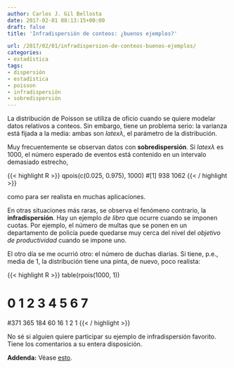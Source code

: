 ```yaml
---
author: Carlos J. Gil Bellosta
date: 2017-02-01 08:13:15+00:00
draft: false
title: 'Infradispersión de conteos: ¿buenos ejemplos?'

url: /2017/02/01/infradispersion-de-conteos-buenos-ejemplos/
categories:
- estadística
tags:
- dispersión
- estadística
- poisson
- infradispersión
- sobredispersión
---
```


La distribución de Poisson se utiliza de oficio cuando se quiere modelar datos relativos a conteos. Sin embargo, tiene un problema serio: la varianza está fijada a la media: ambas son $latex \lambda$, el parámetro de la distribución.

Muy frecuentemente se observan datos con **sobredispersión**. Si $latex \lambda$ es 1000, el número esperado de eventos está contenido en un intervalo demasiado estrecho,

{{< highlight R >}}
qpois(c(0.025, 0.975), 1000)
#[1]  938 1062
{{< / highlight >}}

como para ser realista en muchas aplicaciones.

En otras situaciones más raras, se observa el fenómeno contrario, la **infradispersión**. Hay un ejemplo _de libro_ que ocurre cuando se imponen cuotas. Por ejemplo, el número de multas que se ponen en un departamento de policía puede quedarse muy cerca del nivel del _objetivo de productividad_ cuando se impone uno.

El otro día se me ocurrió otro: el número de duchas diarias. Si tiene, p.e., media de 1, la distribución tiene una pinta, de nuevo, poco realista:

{{< highlight R >}}
table(rpois(1000, 1))
#  0   1   2   3   4   5   6   7
#371 365 184  60  16   1   2   1
{{< / highlight >}}

No sé si alguien quiere participar su ejemplo de infradispersión favorito. Tiene los comentarios a su entera disposición.

**Addenda:** Véase [esto](http://www.datanalytics.com/tags/infradispersión).